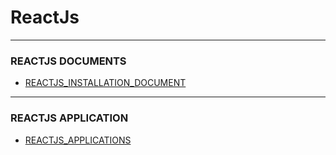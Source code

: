 # ReactJs

--- 

### REACTJS DOCUMENTS

* [REACTJS_INSTALLATION_DOCUMENT](https://github.com/adarshkumarsingh83/reactjs/blob/master/DOCUMENT/REACTJS_INSTALLATION_README.md)


---

### REACTJS APPLICATION 

* [REACTJS_APPLICATIONS](https://github.com/adarshkumarsingh83/reactjs/tree/master/APPLICATIONS)
